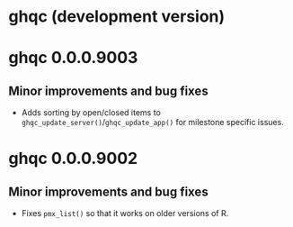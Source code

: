 # ghqc (development version)

# ghqc 0.0.0.9003

## Minor improvements and bug fixes

-   Adds sorting by open/closed items to `ghqc_update_server()`/`ghqc_update_app()` for milestone specific issues.

# ghqc 0.0.0.9002

## Minor improvements and bug fixes

-   Fixes `pmx_list()` so that it works on older versions of R.

